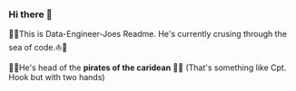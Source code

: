 ### Hi there 👋

:palm_tree::boat:This is Data-Engineer-Joes Readme. He's currently crusing through the sea of code.:boat::palm_tree:

🏴‍☠️He's head of the **pirates of the caridean** 🏴‍☠️
(That's something like Cpt. Hook but with two hands)

<!--
**Data-Engineer-Joe/Data-Engineer-Joe** is a ✨ _special_ ✨ repository because its `README.md` (this file) appears on your GitHub profile.

Here are some ideas to get you started:

- 🔭 I’m currently working on ...
- 🌱 I’m currently learning software development
